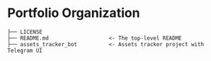 # Portfolio Organization

    ├── LICENSE
    ├── README.md                   <- The top-level README
    ├── assets_tracker_bot          <- Assets tracker project with Telegram UI
